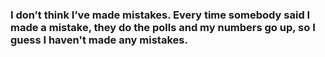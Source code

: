 ### I don’t think I’ve made mistakes. Every time somebody said I made a mistake, they do the polls and my numbers go up, so I guess I haven't made any mistakes.